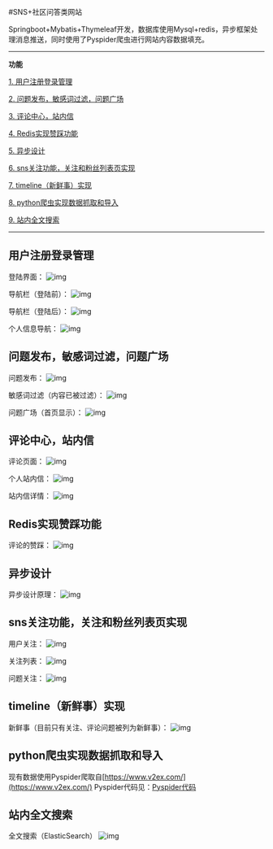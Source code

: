 #SNS+社区问答类网站

Springboot+Mybatis+Thymeleaf开发，数据库使用Mysql+redis，异步框架处理消息推送，同时使用了Pyspider爬虫进行网站内容数据填充。

***

**功能**

[1. 用户注册登录管理](#用户注册登录管理)

[2. 问题发布，敏感词过滤，问题广场](#问题发布，敏感词过滤，问题广场)

[3. 评论中心，站内信](#评论中心，站内信)

[4. Redis实现赞踩功能](#Redis实现赞踩功能)

[5. 异步设计](#异步设计)

[6. sns关注功能，关注和粉丝列表页实现](#sns关注功能，关注和粉丝列表页实现)

[7. timeline（新鲜事）实现](#timeline（新鲜事）实现)

[8. python爬虫实现数据抓取和导入](#python爬虫实现数据抓取和导入)

[9. 站内全文搜索](#站内全文搜索)

***

## 用户注册登录管理

登陆界面：
![img](https://github.com/GuannanDunkLi/forum/blob/master/src/main/resources/static/images/img/log.png)

导航栏（登陆前）：
![img](https://github.com/GuannanDunkLi/forum/blob/master/src/main/resources/static/images/img/navigator1.png)

导航栏（登陆后）：
![img](https://github.com/GuannanDunkLi/forum/blob/master/src/main/resources/static/images/img/navigator2.png)

个人信息导航：
![img](https://github.com/GuannanDunkLi/forum/blob/master/src/main/resources/static/images/img/navigator3.png)

## 问题发布，敏感词过滤，问题广场

问题发布：
![img](https://github.com/GuannanDunkLi/forum/blob/master/src/main/resources/static/images/img/question.png)

敏感词过滤（内容已被过滤）：
![img](https://github.com/GuannanDunkLi/forum/blob/master/src/main/resources/static/images/img/sensitive.png)

问题广场（首页显示）：
![img](https://github.com/GuannanDunkLi/forum/blob/master/src/main/resources/static/images/img/page.png)

## 评论中心，站内信

评论页面：
![img](https://github.com/GuannanDunkLi/forum/blob/master/src/main/resources/static/images/img/comment.png)

个人站内信：
![img](https://github.com/GuannanDunkLi/forum/blob/master/src/main/resources/static/images/img/message.png)

站内信详情：
![img](https://github.com/GuannanDunkLi/forum/blob/master/src/main/resources/static/images/img/message1.png)

## Redis实现赞踩功能

评论的赞踩：
![img](https://github.com/GuannanDunkLi/forum/blob/master/src/main/resources/static/images/img/like.png)

## 异步设计

异步设计原理：
![img](https://github.com/GuannanDunkLi/forum/blob/master/src/main/resources/static/images/img/asynchronous.jpg)

## sns关注功能，关注和粉丝列表页实现

用户关注：
![img](https://github.com/GuannanDunkLi/forum/blob/master/src/main/resources/static/images/img/profile.png)

关注列表：
![img](https://github.com/GuannanDunkLi/forum/blob/master/src/main/resources/static/images/img/follow.png)

问题关注：
![img](https://github.com/GuannanDunkLi/forum/blob/master/src/main/resources/static/images/img/followQuestion.png)

## timeline（新鲜事）实现

新鲜事（目前只有关注、评论问题被列为新鲜事）：
![img](https://github.com/GuannanDunkLi/forum/blob/master/src/main/resources/static/images/img/feed.png)

## python爬虫实现数据抓取和导入

现有数据使用Pyspider爬取自[https://www.v2ex.com/](https://www.v2ex.com/)  Pyspider代码见：[Pyspider代码](https://github.com/GuannanDunkLi/forum/blob/master/src/main/resources/Spider.py)

## 站内全文搜索

全文搜索（ElasticSearch）
![img](https://github.com/GuannanDunkLi/forum/blob/master/src/main/resources/static/images/img/search.png)


